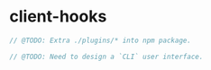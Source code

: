# client-hooks

```javascript
// @TODO: Extra ./plugins/* into npm package.
```

```javascript
// @TODO: Need to design a `CLI` user interface.
```
